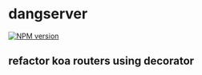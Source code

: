 # dangserver

[![NPM version](https://img.shields.io/npm/v/dangserver?color=a1b858&label=)](https://www.npmjs.com/package/dangserver)

## refactor koa routers using decorator

